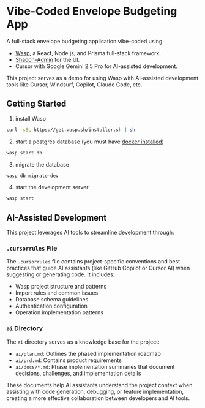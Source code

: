 # Vibe-Coded Envelope Budgeting App

A full-stack envelope budgeting application vibe-coded using
- [Wasp](https://wasp.sh), a React, Node.js, and Prisma full-stack framework.
- [Shadcn-Admin](https://github.com/satnaing/shadcn-admin) for the UI.
- Cursor with Google Gemini 2.5 Pro for AI-assisted development.

This project serves as a demo for using Wasp with AI-assisted development tools like Cursor, Windsurf, Copilot, Claude Code, etc.

## Getting Started

1. install Wasp

```bash
curl -sSL https://get.wasp.sh/installer.sh | sh
```

2. start a postgres database (you must have [docker installed](https://www.docker.com/get-started/))

```bash
wasp start db
```

3. migrate the database

```bash
wasp db migrate-dev
```

4. start the development server

```bash
wasp start
```

## AI-Assisted Development

This project leverages AI tools to streamline development through:

### `.cursorrules` File

The `.cursorrules` file contains project-specific conventions and best practices that guide AI assistants (like GitHub Copilot or Cursor AI) when suggesting or generating code. It includes:

- Wasp project structure and patterns
- Import rules and common issues
- Database schema guidelines
- Authentication configuration
- Operation implementation patterns

### `ai` Directory

The `ai` directory serves as a knowledge base for the project:

- `ai/plan.md`: Outlines the phased implementation roadmap
- `ai/prd.md`: Contains product requirements
- `ai/docs/*.md`: Phase implementation summaries that document decisions, challenges, and implementation details

These documents help AI assistants understand the project context when assisting with code generation, debugging, or feature implementation, creating a more effective collaboration between developers and AI tools.